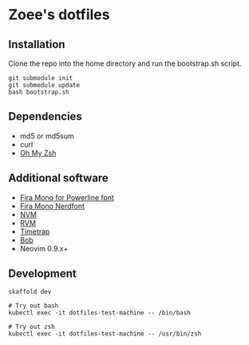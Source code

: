 # Zoee's dotfiles

## Installation

Clone the repo into the home directory and run the bootstrap.sh script.

```
git submodule init
git submodule update
bash bootstrap.sh
```

## Dependencies
* md5 or md5sum
* curl
* [Oh My Zsh](https://ohmyz.sh/#install)

## Additional software
* [Fira Mono for Powerline font](https://github.com/powerline/fonts)
* [Fira Mono Nerdfont](https://www.nerdfonts.com/font-downloads)
* [NVM](https://github.com/nvm-sh/nvm)
* [RVM](https://rvm.io/rvm/install)
* [Timetrap](https://github.com/samg/timetrap)
* [Bob](https://github.com/MordechaiHadad/bob)
* Neovim 0.9.x+

## Development
```
skaffold dev

# Try out bash
kubectl exec -it dotfiles-test-machine -- /bin/bash

# Try out zsh
kubectl exec -it dotfiles-test-machine -- /usr/bin/zsh
```
